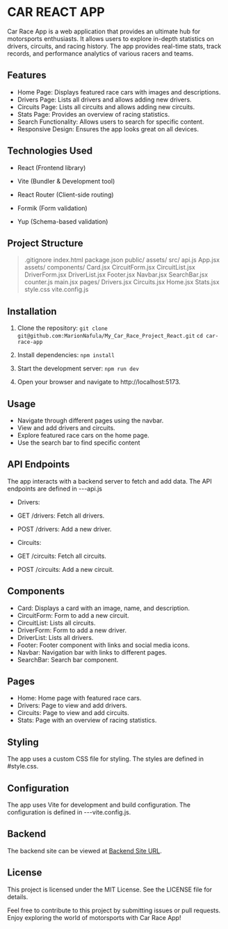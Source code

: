 # CAR REACT APP 
Car Race App is a web application that provides an ultimate hub for motorsports enthusiasts. It allows users to explore in-depth statistics on drivers, circuits, and racing history. The app provides real-time stats, track records, and performance analytics of various racers and teams.

## Features
- Home Page: Displays featured race cars with images and descriptions.
- Drivers Page: Lists all drivers and allows adding new drivers.
- Circuits Page: Lists all circuits and allows adding new circuits.
- Stats Page: Provides an overview of racing statistics.
- Search Functionality: Allows users to search for specific content.
- Responsive Design: Ensures the app looks great on all devices.

## Technologies Used
- React (Frontend library)

- Vite (Bundler & Development tool)

- React Router (Client-side routing)

- Formik (Form validation)

- Yup (Schema-based validation)

## Project Structure
> .gitignore
index.html
package.json
public/
    assets/
src/
    api.js
    App.jsx
    assets/
    components/
        Card.jsx
        CircuitForm.jsx
        CircuitList.jsx
        DriverForm.jsx
        DriverList.jsx
        Footer.jsx
        Navbar.jsx
        SearchBar.jsx
    counter.js
    main.jsx
    pages/
        Drivers.jsx
        Circuits.jsx
        Home.jsx
        Stats.jsx
    style.css
vite.config.js

## Installation
1. Clone the repository:
`git clone git@github.com:MarionNafula/My_Car_Race_Project_React.git`
`cd car-race-app`

2. Install dependencies:
`npm install`

3. Start the development server:
`npm run dev`

4. Open your browser and navigate to http://localhost:5173.

## Usage
- Navigate through different pages using the navbar.
- View and add drivers and circuits.
- Explore featured race cars on the home page.
- Use the search bar to find specific content

## API Endpoints
The app interacts with a backend server to fetch and add data. The API endpoints are defined in ---api.js

- Drivers:
- GET /drivers: Fetch all drivers.
- POST /drivers: Add a new driver.

- Circuits:
- GET /circuits: Fetch all circuits.
- POST /circuits: Add a new circuit.

## Components
- Card: Displays a card with an image, name, and description.
- CircuitForm: Form to add a new circuit.
- CircuitList: Lists all circuits.
- DriverForm: Form to add a new driver.
- DriverList: Lists all drivers.
- Footer: Footer component with links and social media icons.
- Navbar: Navigation bar with links to different pages.
- SearchBar: Search bar component.

## Pages
- Home: Home page with featured race cars.
- Drivers: Page to view and add drivers.
- Circuits: Page to view and add circuits.
- Stats: Page with an overview of racing statistics.

## Styling
The app uses a custom CSS file for styling. The styles are defined in #style.css.

## Configuration
The app uses Vite for development and build configuration. The configuration is defined in ---vite.config.js.

## Backend
The backend site can be viewed at [Backend Site URL](http://your-backend-site-url.com).

## License
This project is licensed under the MIT License. See the LICENSE file for details.

Feel free to contribute to this project by submitting issues or pull requests. Enjoy exploring the world of motorsports with Car Race App!